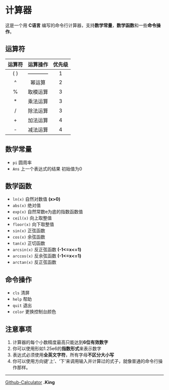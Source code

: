 计算器
======
这是一个用 **C语言** 编写的命令行计算器，支持**数学常量**，**数学函数**和一些**命令操作**。

运算符
------
|运算符|运算操作|优先级|
|:----:|:------:|:----:|
|( )   |  ————  |1     |
|^     | 幂运算 |2     |
|%     |取模运算|3     |
|*     |乘法运算|3     |
|/     |除法运算|3     |
|+     |加法运算|4     |
|-     |减法运算|4     |

数学常量
--------
- `pi` 圆周率
- `Ans` 上一个表达式的结果 初始值为0

数学函数
--------
- `ln(x)` 自然对数值 **(x>0)**
- `abs(x)` 绝对值
- `exp(x)` 自然常数e为底的指数函数值
- `ceil(x)` 向上取整值
- `floor(x)` 向下取整值
- `sin(x)` 正弦函数
- `cos(x)` 余弦函数
- `tan(x)` 正切函数
- `arcsin(x)` 反正弦函数 **(-1<=x<=1)**
- `arccos(x)` 反余弦函数 **(-1<=x<=1)**
- `arctan(x)` 反正弦函数

命令操作
--------
- `cls` 清屏
- `help` 帮助
- `quit` 退出
- `color` 更换控制台颜色

注意事项
--------
1. 计算器的每个小数精度最高只能达到**6位有效数字**
2. 你可以使用形如1.25e6的**指数形式**来表示数字
3. 表达式必须使用**全英文字符**，所有字母**不区分大小写**
4. 你可以使用方向键‘上’、‘下’来调用输入并计算过的式子，就像普通的命令行操作那样。

***

[Github-Calculator](https://github.com/king2023796417/Calculator) **.King**

